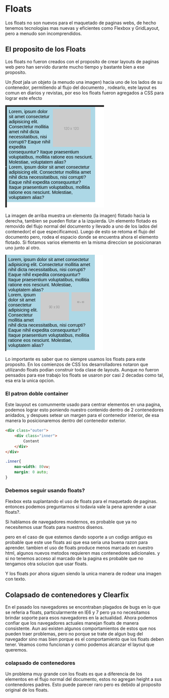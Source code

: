 # Floats

Los floats no son nuevos para el maquetado de paginas webs, de hecho tenemos tecnologias mas nuevas y eficientes como Flexbox y GridLayout, pero a menudo son incomprendidos.

## El proposito de los Floats

Los floats no fueron creados con el proposito de crear layouts de paginas web pero han servido durante mucho tiempo y bastante bien a ese proposito.

Un *float* jala un objeto (a menudo una imagen) hacia uno de los lados de su contenedor, permitiendo al flujo del documento , rodearlo, este layout es comun en diarios y revistas, por eso los floats fueron agregados a CSS para lograr este efecto

!["float-proposito"](/resources/layout-floats-1.png)

La imagen de arriba muestra un elemento (la imagen) flotado hacia la derecha, tambien se pueden flotar a la izquierda. Un elemento flotado es removido del flujo normal del documento y llevado a uno de los lados del contenedor( el que especificamos). Luego de esto se retoma el flujo del documento pero, rodea el espacio donde se encuentra ahora el elemento flotado. Si flotamos varios elemento en la misma direccion se posicionaran uno junto al otro.

!["float-contiguos"](/resources/layout-floats-2.png)

Lo importante es saber que no siempre usamos los floats para este proposito.
En los comienzos de CSS los desarrolladores notaron que utilizando floats podian construir toda clase de layouts. Aunque no fueron pensados para ese trabajo los floats se usaron por casi 2 decadas como tal, esa era la unica opcion.

### El patron doble container

Este lauyout es comunmente usado para centrar elementos en una pagina, podemos lograr esto poniendo nuestro contenido dentro de 2 contenedores anidados, y despues setear un margen para el contenedor interior, de esa manera lo posicionaremos dentro del contenedor exterior.

```html
<div class="outer">
    <div class="inner">
        Content
    </div>
</div>
```

```css
.inner{
    max-width: 80vw;
    margin: 0 auto;
}

```

### Debemos seguir usando floats?

Flexbox esta suplantando el uso de floats para el maquetado de paginas. entonces podemos preguntarnos si todavia vale la pena aprender a usar floats?.

Si hablamos de navegadores modernos, es probable que ya no necesitemos usar floats para nuestros disenos.

pero en el caso de que estemos dando soporte a un codigo antiguo es probable que este use floats asi que esa seria una buena razon para aprender. tambien el uso de floats produce menos marcado en nuestro html, algunos nuevos metodos requieren mas contenedores adicionales. y si no tenemos acceso al marcado de la pagina es probable que no tengamos otra solucion que usar floats. 

Y los floats por ahora siguen siendo la unica manera de rodear una imagen con texto.

## Colapsado de contenedores y Clearfix

En el pasado los navegadores se encontraban plagados de bugs en lo que se referia a floats, particularmente en IE6 y 7 pero ya no necesitamos brindar soporte para esos navegadores en la actualidad. Ahora podemos confiar que los navegadores actuales manejan floats de manera consistente.
Aun asi existen algunos comportamientos de estos que nos pueden traer problemas, pero no porque se trate de algun bug del navegador sino mas bien porque es el comportamiento que los floats deben tener. Veamos como funcionan y como podemos alcanzar el layout que queremos.

### colapsado de contenedores

Un problema muy grande con los floats es que a diferencia de los elementos en el flujo normal del documento, estos no agregan height a sus contenedores padres. Esto puede parecer raro pero es debido al proposito original de los floats.